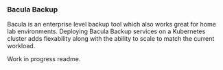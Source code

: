 ### Bacula Backup

  Bacula is an enterprise level backup tool which also works great for home lab environments. Deploying Bacula Backup services on a Kubernetes cluster adds flexability along with the ability to scale to match the current workload. 

Work in progress readme. 


